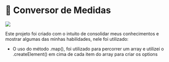 <h1>📒 Conversor de Medidas</h1>

<img src="https://user-images.githubusercontent.com/99915608/194779915-023fd681-5e12-49e5-a22d-710e67204b73.png"/>


Este projeto foi criado com o intuito de consolidar meus conhecimentos e mostrar algumas das minhas habilidades, nele foi utilizado:

- O uso do método .map(), foi utilizado para percorrer um array e utilizei o .createElement() em cima de cada item do array para criar os options



